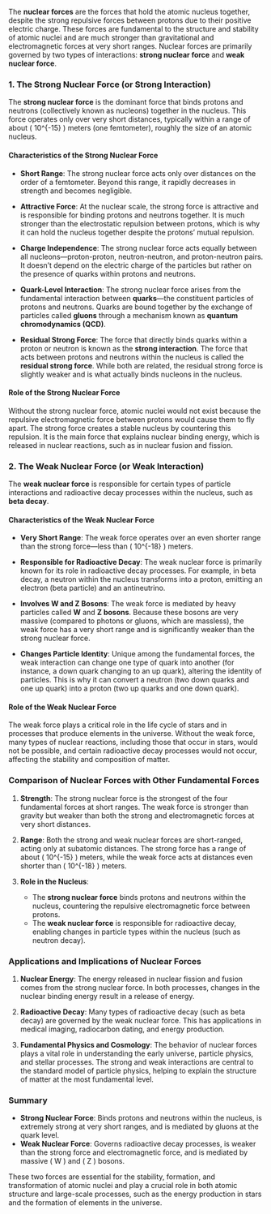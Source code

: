 The **nuclear forces** are the forces that hold the atomic nucleus together, despite the strong repulsive forces between protons due to their positive electric charge. These forces are fundamental to the structure and stability of atomic nuclei and are much stronger than gravitational and electromagnetic forces at very short ranges. Nuclear forces are primarily governed by two types of interactions: **strong nuclear force** and **weak nuclear force**.

### 1. The Strong Nuclear Force (or Strong Interaction)

The **strong nuclear force** is the dominant force that binds protons and neutrons (collectively known as nucleons) together in the nucleus. This force operates only over very short distances, typically within a range of about \( 10^{-15} \) meters (one femtometer), roughly the size of an atomic nucleus.

#### Characteristics of the Strong Nuclear Force

- **Short Range**: The strong nuclear force acts only over distances on the order of a femtometer. Beyond this range, it rapidly decreases in strength and becomes negligible.
  
- **Attractive Force**: At the nuclear scale, the strong force is attractive and is responsible for binding protons and neutrons together. It is much stronger than the electrostatic repulsion between protons, which is why it can hold the nucleus together despite the protons’ mutual repulsion.

- **Charge Independence**: The strong nuclear force acts equally between all nucleons—proton-proton, neutron-neutron, and proton-neutron pairs. It doesn’t depend on the electric charge of the particles but rather on the presence of quarks within protons and neutrons.

- **Quark-Level Interaction**: The strong nuclear force arises from the fundamental interaction between **quarks**—the constituent particles of protons and neutrons. Quarks are bound together by the exchange of particles called **gluons** through a mechanism known as **quantum chromodynamics (QCD)**.

- **Residual Strong Force**: The force that directly binds quarks within a proton or neutron is known as the **strong interaction**. The force that acts between protons and neutrons within the nucleus is called the **residual strong force**. While both are related, the residual strong force is slightly weaker and is what actually binds nucleons in the nucleus.

#### Role of the Strong Nuclear Force

Without the strong nuclear force, atomic nuclei would not exist because the repulsive electromagnetic force between protons would cause them to fly apart. The strong force creates a stable nucleus by countering this repulsion. It is the main force that explains nuclear binding energy, which is released in nuclear reactions, such as in nuclear fusion and fission.

### 2. The Weak Nuclear Force (or Weak Interaction)

The **weak nuclear force** is responsible for certain types of particle interactions and radioactive decay processes within the nucleus, such as **beta decay**.

#### Characteristics of the Weak Nuclear Force

- **Very Short Range**: The weak force operates over an even shorter range than the strong force—less than \( 10^{-18} \) meters.
  
- **Responsible for Radioactive Decay**: The weak nuclear force is primarily known for its role in radioactive decay processes. For example, in beta decay, a neutron within the nucleus transforms into a proton, emitting an electron (beta particle) and an antineutrino.

- **Involves W and Z Bosons**: The weak force is mediated by heavy particles called **W** and **Z bosons**. Because these bosons are very massive (compared to photons or gluons, which are massless), the weak force has a very short range and is significantly weaker than the strong nuclear force.

- **Changes Particle Identity**: Unique among the fundamental forces, the weak interaction can change one type of quark into another (for instance, a down quark changing to an up quark), altering the identity of particles. This is why it can convert a neutron (two down quarks and one up quark) into a proton (two up quarks and one down quark).

#### Role of the Weak Nuclear Force

The weak force plays a critical role in the life cycle of stars and in processes that produce elements in the universe. Without the weak force, many types of nuclear reactions, including those that occur in stars, would not be possible, and certain radioactive decay processes would not occur, affecting the stability and composition of matter.

### Comparison of Nuclear Forces with Other Fundamental Forces

1. **Strength**: The strong nuclear force is the strongest of the four fundamental forces at short ranges. The weak force is stronger than gravity but weaker than both the strong and electromagnetic forces at very short distances.
  
2. **Range**: Both the strong and weak nuclear forces are short-ranged, acting only at subatomic distances. The strong force has a range of about \( 10^{-15} \) meters, while the weak force acts at distances even shorter than \( 10^{-18} \) meters.

3. **Role in the Nucleus**: 
   - The **strong nuclear force** binds protons and neutrons within the nucleus, countering the repulsive electromagnetic force between protons.
   - The **weak nuclear force** is responsible for radioactive decay, enabling changes in particle types within the nucleus (such as neutron decay).

### Applications and Implications of Nuclear Forces

1. **Nuclear Energy**: The energy released in nuclear fission and fusion comes from the strong nuclear force. In both processes, changes in the nuclear binding energy result in a release of energy.

2. **Radioactive Decay**: Many types of radioactive decay (such as beta decay) are governed by the weak nuclear force. This has applications in medical imaging, radiocarbon dating, and energy production.

3. **Fundamental Physics and Cosmology**: The behavior of nuclear forces plays a vital role in understanding the early universe, particle physics, and stellar processes. The strong and weak interactions are central to the standard model of particle physics, helping to explain the structure of matter at the most fundamental level.

### Summary

- **Strong Nuclear Force**: Binds protons and neutrons within the nucleus, is extremely strong at very short ranges, and is mediated by gluons at the quark level.
- **Weak Nuclear Force**: Governs radioactive decay processes, is weaker than the strong force and electromagnetic force, and is mediated by massive \( W \) and \( Z \) bosons.

These two forces are essential for the stability, formation, and transformation of atomic nuclei and play a crucial role in both atomic structure and large-scale processes, such as the energy production in stars and the formation of elements in the universe.

